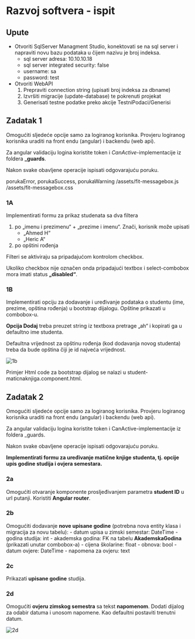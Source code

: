 # Razvoj softvera - ispit

## Upute

- Otvoriti SqlServer Managment Studio, konektovati se na sql server i napraviti novu bazu podataka u čijem nazivu je broj indeksa.
    - sql server adresa: 10.10.10.18
    - sql server integrated security: false
    - username: sa
    - password: test
- Otvoriti WebAPI
    1. Prepraviti connection string (upisati broj indeksa za dbname)
    2. Izvršiti migracije (update-database) te pokrenuti projekat
    3. Generisati testne podatke preko akcije TestniPodaci/Generisi

## Zadatak 1

Omogućiti sljedeće opcije samo za logiranog korisnika. Provjeru logiranog korisnika uraditi na front endu (angular) i backendu (web api).

Za angular validaciju logina koristite token i *CanActive*-implementacije iz foldera **_guards**.

Nakon svake obavljene operacije ispisati odgovarajuću poruku.

porukaError, porukaSuccess, porukaWarning
/assets/fit-messagebox.js
/assets/fit-messagebox.css

### 1A

Implementirati formu za prikaz studenata sa dva filtera

1. po „imenu i prezimenu“ + „prezime i imenu“. Znači, korisnik može upisati
    - „Ahmed H“
    - „Heric A“
2. po opštini rođenja

Filteri se aktiviraju sa pripadajućom kontrolom checkbox.

Ukoliko checkbox nije označen onda pripadajući textbox i select-combobox mora imati status **„disabled“**.

### 1B

Implementirati opciju za dodavanje i uređivanje podataka o studentu (ime, prezime, opština rođenja) u bootstrap dijalogu. Opštine prikazati u combobox-u.

<!-- Koristiti novu komponentu „edit-student“🔴. -->

**Opcija Dodaj** treba preuzet string iz textboxa pretrage „ah“ i kopirati ga u defaultno ime studenta.

Defaultna vrijednost za opštinu rođenja (kod dodavanja novog studenta) treba da bude opština čiji je id najveća vrijednost.

![1b](https://github.com/adinpilavdzija/rs1-ispit/assets/65655945/3e1043de-5e8c-4b1a-b43b-03835e60ebb8)

Primjer Html code za bootstrap dijalog se nalazi u student-maticnaknjiga.component.html.

## Zadatak 2

Omogućiti sljedeće opcije samo za logiranog korisnika. Provjeru logiranog korisnika uraditi na front endu (angular) i backendu (web api).

Za angular validaciju logina koristite token i CanActive-implementacije iz foldera _guards.

Nakon svake obavljene operacije ispisati odgovarajuću poruku.

**Implementirati formu za uređivanje matične knjige studenta, tj. opcije upis godine studija i ovjera semestara.**

### 2a

Omogućiti otvaranje komponente prosljeđivanjem parametra **student ID** u url putanji. Koristiti **Angular router**.

### 2b

Omogućiti dodavanje **nove upisane godine** (potrebna nova entity klasa i migracija za novu tabelu):
    - datum upisa u zimski semestar: DateTime
    - godina studija: int
    - akademska godina: FK na tabelu **AkademskaGodina** (prikazati unutar combobox-a)
    - cijena školarine: float
    - obnova: bool
    - datum ovjere: DateTime
    - napomena za ovjeru: text

<!-- - Istu godinu studija (npr. godina 1) je moguće upisati samo ako je u pitanju **obnova**.🔴 -->

### 2c

Prikazati **upisane godine** studija.

### 2d

Omogućiti **ovjeru zimskog semestra** sa tekst **napomenom**. Dodati dijalog za odabir datuma i unosom napomene. Kao defaultni postaviti trenutni datum.

![2d](https://github.com/adinpilavdzija/rs1-ispit/assets/65655945/bd3698f5-00e4-4daf-8d76-5f36d7613711)